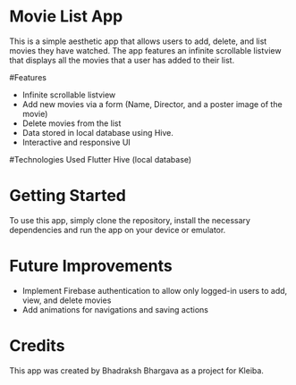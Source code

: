 # Movie List App

This is a simple aesthetic app that allows users to add, delete, and list movies they have watched. The app features an infinite scrollable listview that displays all the movies that a user has added to their list.

#Features
 - Infinite scrollable listview
 - Add new movies via a form (Name, Director, and a poster image of the movie)
 - Delete movies from the list
 - Data stored in local database using Hive.
 - Interactive and responsive UI

#Technologies Used
Flutter
Hive (local database)

# Getting Started
To use this app, simply clone the repository, install the necessary dependencies and run the app on your device or emulator.

# Future Improvements
 - Implement Firebase authentication to allow only logged-in users to add, view, and delete movies
 - Add animations for navigations and saving actions

# Credits
This app was created by Bhadraksh Bhargava as a project for Kleiba.
